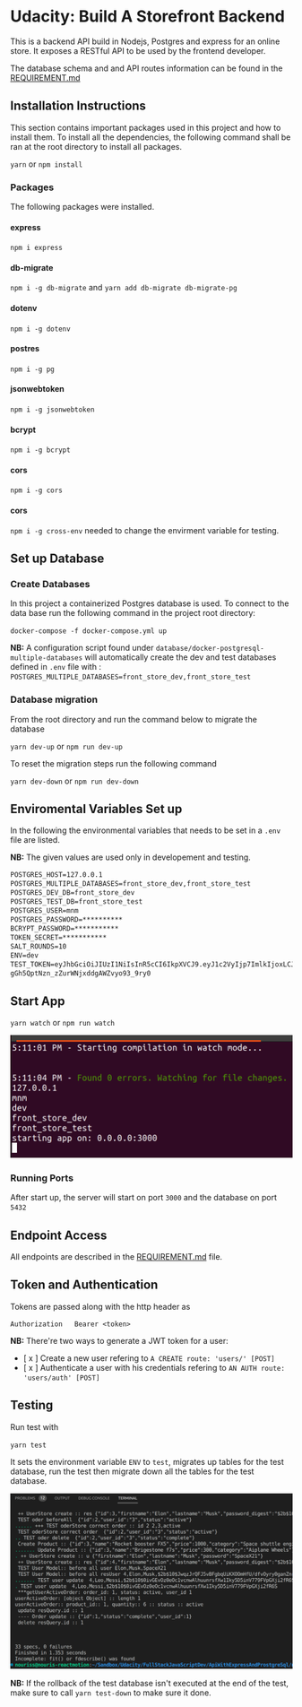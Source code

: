 # Udacity: Build A Storefront Backend

This is a backend API build in Nodejs, Postgres and express for an online store. It exposes a RESTful API to be used by the frontend developer. 

The database schema and and API routes information can be found in the [REQUIREMENT.md](REQUIREMENTS.md) 

## Installation Instructions
This section contains important packages used in this project and how to install them. To install all the dependencies, the following command shall be ran at the root directory to install all packages.

`yarn` or `npm install`

### Packages

The following packages were installed. 

####  express

`npm i express`

#### db-migrate

`npm i -g db-migrate`  and  `yarn add db-migrate db-migrate-pg`  

#### dotenv

`npm i -g dotenv`

#### postres

`npm i -g pg`

#### jsonwebtoken

`npm i -g jsonwebtoken`

#### bcrypt

`npm i -g bcrypt`

#### cors

`npm i -g cors`

#### cors

`npm i -g cross-env` needed to change the envirment variable for testing.


## Set up Database
### Create Databases

In this project a containerized Postgres database is used. To connect to the data base run the following 
command in the project root directory:

`docker-compose -f docker-compose.yml up`

**NB:**  A configuration script found under `database/docker-postgresql-multiple-databases` will automatically create 
the dev and test databases defined in `.env` file with : `POSTGRES_MULTIPLE_DATABASES=front_store_dev,front_store_test`

### Database migration
From the root directory and run the command below to migrate the database 

`yarn dev-up` or `npm run dev-up`

To reset the migration steps run the following command 

`yarn dev-down` or `npm run dev-down`


## Enviromental Variables Set up
In the following the environmental variables that needs to be set in a `.env` file are listed. 

**NB:** The given values are used only in developement and testing. 
```
POSTGRES_HOST=127.0.0.1
POSTGRES_MULTIPLE_DATABASES=front_store_dev,front_store_test
POSTGRES_DEV_DB=front_store_dev
POSTGRES_TEST_DB=front_store_test
POSTGRES_USER=mnm
POSTGRES_PASSWORD=**********
BCRYPT_PASSWORD=***********
TOKEN_SECRET=***********
SALT_ROUNDS=10
ENV=dev
TEST_TOKEN=eyJhbGciOiJIUzI1NiIsInR5cCI6IkpXVCJ9.eyJ1c2VyIjp7ImlkIjoxLCJmaXJzdG5hbWUiOiJ6YWluZWRpbiA3IiwibGFzdG5hbWUiOiJ6aWRhbmUgeml6b3UiLCJwYXNzd29yZF9kaWdlc3QiOiIkMmIkMTAkS0Q1eHR5QTd5V1hGLnFMeE1DSHBCT1MxZWlMWXBXalVlcGUzeVlNRC5PTkVMcTdwME5GVk8ifSwiaWF0IjoxNjc0NTI0MTU1fQ.9yVE7Xw-gGh5QptNzn_zZurWNjxddgAWZvyo93_9ry0
```


## Start App
`yarn watch` or `npm run watch`

!['server up '](docs/screenshots/server_up.png)

### Running Ports 
After start up, the server will start on port `3000` and the database on port `5432`

## Endpoint Access
All endpoints are described in the [REQUIREMENT.md](REQUIREMENTS.md) file. 

## Token and Authentication
Tokens are passed along with the http header as 
```
Authorization   Bearer <token>
```
**NB:** There're two ways to generate a JWT token for a user:
  - [ x ] Create a new user refering to  `A CREATE route: 'users/' [POST]`
  - [ x ] Authenticate a user with his credentials refering to  `AN AUTH route: 'users/auth' [POST]`  

## Testing
Run test with 

`yarn test`

It sets the environment variable `ENV` to `test`, migrates up tables for the test database, run the test then migrate down all the tables for the test database. 

!['test 1'](docs/screenshots/jasmine_test_output.png)

**NB:** If the rollback of the test database isn't executed at the end of the test, make sure to call `yarn test-down` to make sure it done.
 